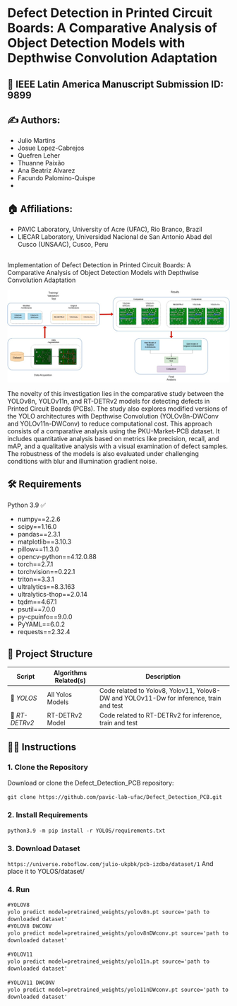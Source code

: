 ﻿
# Defect Detection in Printed Circuit Boards: A Comparative Analysis of Object Detection Models with Depthwise Convolution Adaptation
## 📄 IEEE Latin America Manuscript Submission ID: 9899

## ✍️ Authors:
- Julio Martins
- Josue Lopez-Cabrejos
- Quefren Leher
- Thuanne Paixão
- Ana Beatriz Alvarez
- Facundo Palomino-Quispe
- 
## 🏠 Affiliations:
- PAVIC Laboratory, University of Acre (UFAC), Rio Branco, Brazil
- LIECAR Laboratory, Universidad Nacional de San Antonio Abad del Cusco (UNSAAC), Cusco, Peru
##
Implementation of Defect Detection in Printed Circuit Boards: A Comparative Analysis of Object Detection Models with Depthwise Convolution Adaptation

![graphical abstract](https://github.com/pavic-lab-ufac/Defect_Detection_PCB/blob/main/figures/abstract.png)

The novelty of this investigation lies in the comparative study between the YOLOv8n, YOLOv11n, and RT-DETRv2 models for detecting defects in Printed Circuit Boards (PCBs). The study also explores modified versions of the YOLO architectures with Depthwise Convolution (YOLOv8n-DWConv and YOLOv11n-DWConv) to reduce computational cost.
This approach consists of a comparative analysis using the PKU-Market-PCB dataset. It includes quantitative analysis based on metrics like precision, recall, and mAP, and a qualitative analysis with a visual examination of defect samples. The robustness of the models is also evaluated under challenging conditions with blur and illumination gradient noise.


## 🛠️ Requirements

Python 3.9 ✅
- numpy==2.2.6
- scipy==1.16.0
- pandas==2.3.1
- matplotlib==3.10.3
- pillow==11.3.0
- opencv-python==4.12.0.88
- torch==2.7.1
- torchvision==0.22.1
- triton==3.3.1
- ultralytics==8.3.163
- ultralytics-thop==2.0.14
- tqdm==4.67.1
- psutil==7.0.0
- py-cpuinfo==9.0.0
- PyYAML==6.0.2
- requests==2.32.4

## 📂 Project Structure

| Script| Algorithms Related(s)| Description|
|---------|----------------|--------------------|
|📁 *YOLOS*| All Yolos Models| Code related to Yolov8, Yolov11, Yolov8-DW and YOLOv11-Dw for inference, train and test |
|📁 *RT-DETRv2*| RT-DETRv2 Model| Code related to RT-DETRv2 for inference, train and test|                                                          |



## 🧑‍💻 Instructions

### 1. Clone the Repository
Download or clone the Defect_Detection_PCB repository:

```git clone https://github.com/pavic-lab-ufac/Defect_Detection_PCB.git```

### 2. Install Requirements
```python3.9 -m pip install -r YOLOS/requirements.txt```

### 3. Download Dataset
```https://universe.roboflow.com/julio-ukpbk/pcb-izdbo/dataset/1```
And place it to YOLOS/dataset/
### 4. Run
```
#YOLOV8
yolo predict model=pretrained_weights/yolov8n.pt source='path to downloaded dataset'
#YOLOV8 DWCONV
yolo predict model=pretrained_weights/yolov8nDWconv.pt source='path to downloaded dataset'

#YOLOV11
yolo predict model=pretrained_weights/yolo11n.pt source='path to downloaded dataset'

#YOLOV11 DWCONV
yolo predict model=pretrained_weights/yolo11nDWconv.pt source='path to downloaded dataset'

```
